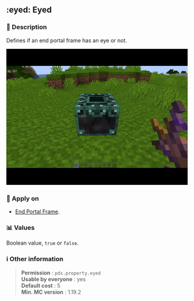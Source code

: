 ## :eyed: Eyed

### :memo: Description
Defines if an end portal frame has an eye or not.

![Demo of eyed property](../../assets/properties/eyed.gif ':size=90%')

### :dart: Apply on
- [End Portal Frame](https://minecraft.wiki/w/End_Portal_Frame).

### :bar_chart: Values
Boolean value, ``true`` or ``false``.

### :information_source: Other information

> **Permission** : ``pds.property.eyed``<br>
> **Usable by everyone** : yes<br>
>  **Default cost** : 5<br>
>  **Min. MC version** : 1.19.2
